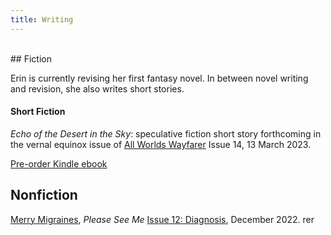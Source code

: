 ```yaml
---
title: Writing
---
```


<br>
## Fiction

Erin is currently revising her first fantasy novel. In between novel writing and revision, she also writes short stories.

#### Short Fiction

_Echo of the Desert in the Sky_: speculative fiction short story forthcoming in the vernal equinox issue of [All Worlds Wayfarer](https://www.allworldswayfarer.com/) Issue 14, 13 March 2023.

[Pre-order Kindle ebook](https://a.co/d/0O1kxLa)

## Nonfiction

[Merry Migraines](https://pleaseseeme.com/issue-12-diagnosis/nonfiction/merry-migraines-psm-12-cnf-erin-darrow/), _Please See Me_ [Issue 12: Diagnosis](https://pleaseseeme.com/), December 2022.
rer 
